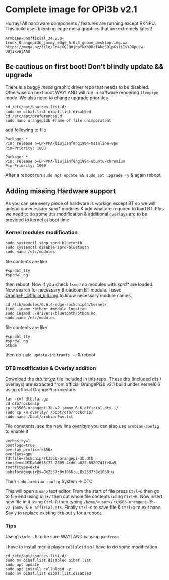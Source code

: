 # Complete image for OPi3b v2.1
Hurray! All hardrware components / features are running except RKNPU. This build uses bleeding edge mesa graphics that are extremely latest!
```
Armbian-unofficial_24.2.0-trunk_Orangepi3b_jammy_edge_6.6.4_gnome_desktop.img.xz
https://mega.nz/file/Fr4jGQJQ#jbpYkXb9HcIAkcS9lpKs1iIvYDGpuLw-UQjIkvWjAAU
```

## Be cautious on first boot! Don't blindly update && upgrade
There is a buggy _mesa_ graphic driver repo that needs to be disabled. Otherwise on next boot WAYLAND will run in software rendering `llvmpipe` mode. We also need to change upgrade priorities
```
cd /etc/apt/sources.list.d/
sudo mv oibaf.list oibaf.list.disabled
cd /etc/apt/preferences.d
sudo nano orangepi3b #name of file unimporatant 
```
add following to file
```
Package: *
Pin: release o=LP-PPA-liujianfeng1994-mainline-vpu
Pin-Priority: 1000

Package: *
Pin: release o=LP-PPA-liujianfeng1994-ubuntu-chromium
Pin-Priority: 1000
```
After a reboot run `sudo apt update && sudo apt upgrade -y` & again reboot. 

## Adding missing Hardware support
As you can see every piece of hardware is workign except BT so we will unload unnecessary _sprd*_ modules & add what are required to load BT. Plus we need to do some `dts` modification & additional `overlays` are to be provided to kernel at boot time
### Kernel modules modification
```
sudo systemctl stop sprd-bluetooth
sudo systemctl disable sprd-bluetooth
sudo nano /etc/modules
```
file contents are like
```
#sprdbt_tty
#sprdwl_ng
```
then reboot. Now if you check `lsmod` no modules with _sprd*_ are loaded. Now search for necessary Broadcom BT module. I used [OrangePi_Official_6.6.img](https://mega.nz/file/pnIT3CiZ#zVYLAZIvsKRiOaQRNwbW2WhOWLj-SKQ4aSL9SP5T680) to know necessary module names.

```
cd /lib/modules/6.6.4-edge-rockchip64/kernel/
find -iname *btbcm* #module location
sudo insmod ./drivers/bluetooth/btbcm.ko
sudo nano /etc/modules
```
file contents are like
```
#sprdbt_tty
#sprdwl_ng
btbcm
```
then do `sudo update-initramfs -u` & reboot
### DTB modification & Overlay addition
Download the _dtb.tar.gz_ file included in this repo. These dtb (included dts / overlays) are extracted from official OrangePi3b v2.1 build under Kernel6.6 using official OrangePi procedure
```
tar -xvf dtb.tar.gz
cd dtb/rockchip
cp rk3566-orangepi-3b-v2_jammy_6.6_official.dts ~/
sudo cp -R overlay/ /boot/dtb/rockchip/
sudo nano /boot/armbianEnv.txt
```
File conetents, see the new line _overlays_ you can also use `armbian-config` to enable it 
```
verbosity=1
bootlogo=true
overlay_prefix=rk356x
overlays=gpu
fdtfile=rockchip/rk3566-orangepi-3b.dtb
rootdev=UUID=346f5f72-2605-4cdd-a025-6589741fe0a5
rootfstype=ext4
usbstoragequirks=0x2537:0x1066:u,0x2537:0x1068:u
```

Then `sudo armbian-config` System -> DTC

This will open a `nano` text editor. From the start of file press `Ctrl+6` then go to file end using `Alt+/` then cut whole file contents using `Ctrl+K`. Now insert new file in it using `Ctrl+R` then typing `/home/<user>/rk3566-orangepi-3b-v2_jammy_6.6_official.dts`. Finally `Ctrl+O` to save file & `Ctrl+X` to exit nano. Say `y` to replace existing `dtb` but `y` for a reboot. 

### Tips
Use `glxinfo -B` to be sure WAYLAND is using `panfrost`

I have to install media player `celluloid` so I have to do some modification
```
cd /etc/apt/sources.list.d/
sudo mv oibaf.list.disabled oibaf.list
sudo apt update
sudo apt install celluloid -y
sudo mv oibaf.list oibaf.list.disabled
```
